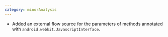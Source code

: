```yaml
---
category: minorAnalysis
---
```

* Added an external flow source for the parameters of methods annotated with `android.webkit.JavascriptInterface`.
